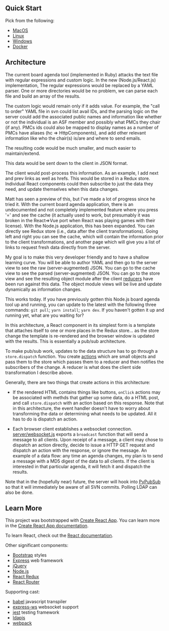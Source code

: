## Quick Start

Pick from the following:

* [MacOS](./MACOSX.md)
* [Linux](./LINUX.md)
* [Windows](./WINDOWS.md)
* [Docker](./Dockerfile)

## Architecture

The current board agenda tool (implemented in Ruby) attacks the text file with
regular expressions and custom logic.  In the new (Node.js/React.js)
implementation, The regular expressions would be replaced by a YAML parser.
One or more directories would be no problem, we can parse each file and build
an array of the results.

The custom logic would remain only if it adds value.  For example, the "call to
order" YAML file in svn could list avail IDs, and the parsing logic on the
server could add the associated public names and information like whether or
not the individual is an ASF member and possibly what PMCs they chair (if any).
PMCs ids could also be mapped to display names as a number of PMCs have aliases
(hc => HttpComponents), and add other relevant information like who the
chair(s) is/are and where to send emails.

The resulting code would be much smaller, and much easier to maintain/extend.

This data would be sent down to the client in JSON format.

The client would post-process this information.  As an example, I add next and
prev links as well as hrefs.  This would be stored in a Redux store.
Individual React components could then subscribe to just the data they need,
and update themselves when this data changes.

Matt has seen a preview of this, but I've made a lot of progress since he tried
it.  With the current board agenda application, there is an undocumented and
not completely implemented feature where you press '=' and see the cache (it
actually used to work, but presumably it was broken in the React=>Vue port when
React was playing games with their license).  With the Node.js application,
this has been expanded.  You can directly see Redux store (i.e., data after the
client transformations). Going left and right you can see the cache, which will
contain the information prior to the client transformations, and another page
which will give you a list of links to request fresh data directly from the
server.

My goal is to make this very developer friendly and to have a shallow learning
curve.  You will be able to author YAML and then go to the server view to see
the raw (server-augmented) JSON.  You can go to the cache view to see the
parsed (server-augmented) JSON.  You can go to the store view and see the
resulting object module after the client [reducers](./src/client/reducers) have
been run against this data.  The object module views will be live and update
dynamically as information changes.

This works today.  If you have previously gotten this Node.js board agenda tool
up and running, you can update to the latest with the following three commands:
`git pull`; `yarn install`; `yarn dev`.  If you haven't gotten it up and
running yet, what are you waiting for? 

In this architecture, a React component in its simplest form is a template that
attaches itself to one or more places in the Redux store... as the store change
the template is re-rendered and the browser window is updated with the results.
This is essentially a pub/sub architecture.

To make pub/sub work, updates to the data structure has to go through a
`store.dispatch` function.  You create [actions](src/actions.js) which are
small objects and pass them to the store which passes them to a reducer and
then notifies the subscribers of the change.  A reducer is what does the client
side transformation I describe above.

Generally, there are two things that create actions in this architecture:

* If the rendered HTML contains things like buttons, `onClick` actions may be
associated with methds that gather up some data, do a HTML post, and call
`store.dispatch` with an action based on this response.  Note that in this
architecture, the event handler doesn't have to worry about transforming the
data or determining what needs to be updated.  All it has to do is dispatch an
action.

* Each browser client establishes a websocket connection.
[server/websocket.js](src/server/websocket.js) exports a `broadcast` function
that will send a message to all clients.  Upon receipt of a message, a client
may chose to dispatch an action directly, decide to issue a HTTP GET request
and dispatch an action with the response, or ignore the message.  An example of
a data flow: any time an agenda changes, my plan is to send a message with a
MD5 digest of the data to all clients.  If the client is interested in that
particular agenda, it will fetch it and dispatch the results. 

Note that in the (hopefully near) future, the server will hook into
[PyPubSub](https://infra.apache.org/pypubsub.html) so that it will immediately
be aware of all SVN commits.  Polling LDAP can also be done.

## Learn More

This project was bootstrapped with [Create React App](https://github.com/facebook/create-react-app).  You can learn more in the [Create React App documentation](https://facebook.github.io/create-react-app/docs/getting-started).

To learn React, check out the [React documentation](https://reactjs.org/).

Other significant components:
 * [Bootstrap](https://getbootstrap.com/) styles
 * [Express](https://expressjs.com/) web framework
 * [jQuery](https://jquery.com/)
 * [Node.js](https://nodejs.org/en/docs/guides/)
 * [React Redux](https://react-redux.js.org/)
 * [React Router](https://reacttraining.com/react-router/)

Supporting cast:
 * [babel](https://babeljs.io/) javascript transpiler
 * [express-ws](https://www.npmjs.com/package/express-ws) websocket support
 * [jest](https://jestjs.io/) testing framework
 * [ldapjs](http://ldapjs.org/)
 * [webpack](https://webpack.js.org/)


